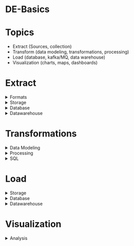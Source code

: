 # DE-Basics

# Topics
- Extract (Sources, collection)
- Transform (data modeling, transformations, processing)
- Load (database, kafka/MQ, data warehouse)
- Visualization (charts, maps, dashboards)


# Extract
  
 <details>
  <summary>Formats</summary>

- Json
- CSV
- Text
- Parquey
- ORC
- Avro
- YAML
- Gzip
- Tar
- XML
  
</details>
  
<details>
  <summary>Storage</summary>
  
- Local Disk
  - [Read file contents from localdisk](https://github.com/prakhyatkarri/read-file-localdisk-python/blob/main/read-file-from-localdisk.ipynb)
- AWS S3 
  - [Read file from S3 using Python](https://github.com/prakhyatkarri/read-s3-python/blob/main/read-files-from-s3.ipynb)
- Azure ADLS
  - [Read Azure ML Open Dataset using Python](https://github.com/prakhyatkarri/read-azure-adls-python/blob/main/read-files-from-adls-python.ipynb)
- GCP Cloud Storage
  - [Download file from Google Cloud Storage and read contents using Python](https://github.com/prakhyatkarri/read-gcp-storage-python/blob/main/read-file-from-gcp-storage.ipynb)
- HDFS
  
</details>

<details>
  <summary>Database</summary>
  
- PostgreSQL
  - [CRUD Operations on Postgres using Python](https://github.com/prakhyatkarri/postgres-python/blob/main/crud-on-postgres-with-python.ipynb)
- MySQL
  - [CRUD Operations on MySQL using Python](https://github.com/prakhyatkarri/mysql-python/blob/main/crud-on-mysql-with-python.ipynb)
- Mongo
  - [CRUD Operations on Mongo using Python](https://github.com/prakhyatkarri/mongo-python/blob/main/crud-on-mongo-with-python.ipynb)
- Kafka
  - [Produce and Consume messages to/from Kafka using Python](https://github.com/prakhyatkarri/kafka-python/blob/main/kafka-with-python.ipynb)
- SQL Server
  - [CRUD Operations on SQL Server using Python](https://github.com/prakhyatkarri/sql-server-python/blob/main/crud-on-sql-server-with-python.ipynb)
- Oracle
- RDS
- Cosmos
- Cassandra
- Yugabyte
- Redis
- Hive
- HBase
- Neo4j
- Amazon Neptune
- DynamoDB
- BigTable
- CouchDB
- CockroachDB
- ElastiSearch
- MariaDB
- Aurora
  
</details>

<details>
  <summary>Datawarehouse</summary>
  
- Snowflake
- Redshift
- BigQuery
- Synapse
  
</details>
  
# Transformations

<details>
  <summary>Data Modeling</summary>
  
- Schema modeling 
- Star Schema 
- Snowflake Schema 
- Facts
- Dimensions
- Slowly chaning dimension (SCD) Type 1
- Slowly chaning dimension (SCD) Type 2
- Slowly chaning dimension (SCD) Type 3
  
</details>
  
<details>
  <summary>Processing</summary>
  
- Spark
- Spark Streaming
- Stream analytics
- Kinesis Data analytics
- Kinesis firehose
- Flink
- Pandas
- AWS Lambda
- Azure Function app
- Cloud Functions
- Databricks
- Airflow
- Azure Data Factory
- AWS Glue
- Glue Catalog
- Dbt
  
</details>
  
<details>
  <summary>SQL</summary>
  
- CRUD
- Joins
- Sum
- Count
- Group by
- Having by
- Window
- Rank
- With (CTE)
  
</details>
  
# Load

<details>
  <summary>Storage</summary>
  
- Local Disk
- AWS S3
- Azure ADLS
- GCP Cloud Storage
- HDFS
  
</details>
  
<details>
  <summary>Database</summary>
  
- PostgreSQL
  - [CRUD Operations on Postgres using Python](https://github.com/prakhyatkarri/postgres-python/blob/main/crud-on-postgres-with-python.ipynb)
- MySQL
  - [CRUD Operations on MySQL using Python](https://github.com/prakhyatkarri/mysql-python/blob/main/crud-on-mysql-with-python.ipynb)
- Mongo
  - [CRUD Operations on Mongo using Python](https://github.com/prakhyatkarri/mongo-python/blob/main/crud-on-mongo-with-python.ipynb)
- Kafka
  - [Produce and Consume messages to/from Kafka using Python](https://github.com/prakhyatkarri/kafka-python/blob/main/kafka-with-python.ipynb)
- SQL Server
  - [CRUD Operations on SQL Server using Python](https://github.com/prakhyatkarri/sql-server-python/blob/main/crud-on-sql-server-with-python.ipynb)
- Oracle
- RDS
- Cosmos
- Cassandra
- Yugabyte
- Redis
- Hive
- HBase
- Neo4j
- Amazon Neptune
- DynamoDB
- BigTable
- CouchDB
- CockroachDB
- ElastiSearch
- MariaDB
- Aurora
  
</details>

<details>
  <summary>Datawarehouse</summary>
  
- Snowflake
- Redshift
- BigQuery
- Synapse
  
</details>
  
# Visualization

<details>
  <summary>Analysis</summary>
  
- Power BI
- AWS Quicksight
- Athena
- Presto
- Tableau
- Elastisearch
- Kabana
- Jupyter
- Python Viz tools
- Databricks Viz tools
- Bokeh
- Google Data studio
- Looker
  
</details>
